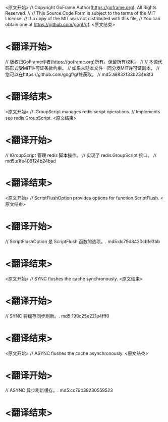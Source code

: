
<原文开始>
// Copyright GoFrame Author(https://goframe.org). All Rights Reserved.
//
// This Source Code Form is subject to the terms of the MIT License.
// If a copy of the MIT was not distributed with this file,
// You can obtain one at https://github.com/gogf/gf.
<原文结束>

# <翻译开始>
// 版权归GoFrame作者(https://goframe.org)所有。保留所有权利。
//
// 本源代码形式受MIT许可证条款约束。
// 如果未随本文件一同分发MIT许可证副本，
// 您可以在https://github.com/gogf/gf处获取。
// md5:a9832f33b234e3f3
# <翻译结束>


<原文开始>
// IGroupScript manages redis script operations.
// Implements see redis.GroupScript.
<原文结束>

# <翻译开始>
// IGroupScript 管理 redis 脚本操作。
// 实现了 redis.GroupScript 接口。
// md5:e1fe409124b24bad
# <翻译结束>


<原文开始>
// ScriptFlushOption provides options for function ScriptFlush.
<原文结束>

# <翻译开始>
// ScriptFlushOption 是 ScriptFlush 函数的选项。. md5:dc79d8420cb1e3bb
# <翻译结束>


<原文开始>
// SYNC  flushes the cache synchronously.
<原文结束>

# <翻译开始>
// SYNC 将缓存同步刷新。. md5:199c25e221e4fff0
# <翻译结束>


<原文开始>
// ASYNC flushes the cache asynchronously.
<原文结束>

# <翻译开始>
// ASYNC 异步刷新缓存。. md5:cc79b38230559523
# <翻译结束>

